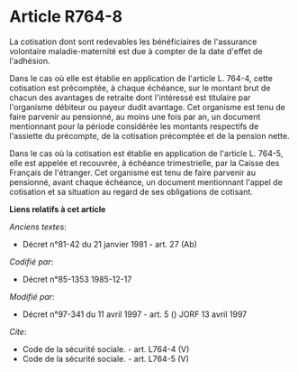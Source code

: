 # Article R764-8

La cotisation dont sont redevables les bénéficiaires de l'assurance volontaire maladie-maternité est due à compter de la date
d'effet de l'adhésion. 

Dans le cas où elle est établie en application de l'article L. 764-4, cette cotisation est précomptée, à chaque échéance, sur
le montant brut de chacun des avantages de retraite dont l'intéressé est titulaire par l'organisme débiteur ou payeur dudit
avantage. Cet organisme est tenu de faire parvenir au pensionné, au moins une fois par an, un document mentionnant pour la
période considérée les montants respectifs de l'assiette du précompte, de la cotisation précomptée et de la pension nette.

Dans le cas où la cotisation est établie en application de l'article L. 764-5, elle est appelée et recouvrée, à échéance
trimestrielle, par la Caisse des Français de l'étranger. Cet organisme est tenu de faire parvenir au pensionné, avant chaque
échéance, un document mentionnant l'appel de cotisation et sa situation au regard de ses obligations de cotisant.

**Liens relatifs à cet article**

_Anciens textes_:

  - Décret n°81-42 du 21 janvier 1981 - art. 27 (Ab)

_Codifié par_:

  - Décret n°85-1353 1985-12-17

_Modifié par_:

  - Décret n°97-341 du 11 avril 1997 - art. 5 () JORF 13 avril 1997

_Cite_:

  - Code de la sécurité sociale. - art. L764-4 (V)
  - Code de la sécurité sociale. - art. L764-5 (V)

